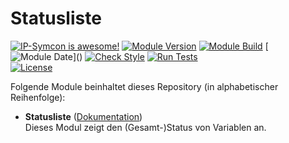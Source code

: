 # Statusliste

[![IP-Symcon is awesome!](https://img.shields.io/badge/IP--Symcon-6.1-blue.svg)](https://www.symcon.de)
[![Module Version](https://img.shields.io/badge/Module_Version-1.0-blue.svg)]()
[![Module Build](https://img.shields.io/badge/Module_Build-5-blue.svg)]()
[![Module Date](https://img.shields.io/badge/Module_Date-20231220_(20.12.2023)-blue.svg)]()  
[![Check Style](https://github.com/ubittner/Statusliste/workflows/Check%20Style/badge.svg)](https://github.com/ubittner/Statusliste/actions)
[![Run Tests](https://github.com/ubittner/Statusliste/workflows/Run%20Tests/badge.svg)](https://github.com/ubittner/Statusliste/actions)  
[![License](https://img.shields.io/badge/License-CC%20BY--NC--SA%204.0-green.svg)](https://creativecommons.org/licenses/by-nc-sa/4.0/)

Folgende Module beinhaltet dieses Repository (in alphabetischer Reihenfolge):

- __Statusliste__ ([Dokumentation](Statusliste))  
  Dieses Modul zeigt den (Gesamt-)Status von Variablen an.